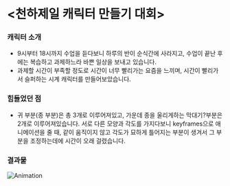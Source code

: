 # <천하제일 캐릭터 만들기 대회>

### 캐릭터 소개
* 9시부터 18시까지 수업을 듣다보니 하루의 반이 순식간에 사라지고, 수업이 끝난 후에는 복습하고 과제하느라 바쁜 일상을 보내고 있습니다. 
* 과제할 시간이 부족할 정도로 시간이 너무 빨리가는 요즘을 느끼며, 시간이 빨리가서 슬퍼하는 시계 캐릭터를 만들어보았습니다.
### 힘들었던 점
* 귀 부분(종 부분)은 총 3개로 이루어져있고, 가운데 종을 울리게하는 막대기?부분은 2개로 이루어져있습니다. 서로 다른 모양과 각도를 가지다보니
keyframes으로 애니메이션을 줄 때, 같이 움직이지 않고 각도가 묘하게 틀어지는 부분이 생겨서 그 부분을 조정하는데에 시간이 오래 걸렸습니다.
### 결과물
![Animation](https://user-images.githubusercontent.com/97039896/163400940-ba6ffa81-df2d-42f3-9820-f91fac0bf2b4.gif)
